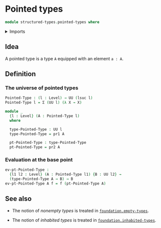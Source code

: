 # Pointed types

```agda
module structured-types.pointed-types where
```

<details><summary>Imports</summary>

```agda
open import foundation.dependent-pair-types
open import foundation.universe-levels
```

</details>

## Idea

A pointed type is a type `A` equipped with an element `a : A`.

## Definition

### The universe of pointed types

```agda
Pointed-Type : (l : Level) → UU (lsuc l)
Pointed-Type l = Σ (UU l) (λ X → X)

module _
  {l : Level} (A : Pointed-Type l)
  where

  type-Pointed-Type : UU l
  type-Pointed-Type = pr1 A

  pt-Pointed-Type : type-Pointed-Type
  pt-Pointed-Type = pr2 A
```

### Evaluation at the base point

```agda
ev-pt-Pointed-Type :
  {l1 l2 : Level} (A : Pointed-Type l1) {B : UU l2} →
  (type-Pointed-Type A → B) → B
ev-pt-Pointed-Type A f = f (pt-Pointed-Type A)
```

## See also

- The notion of _nonempty types_ is treated in
  [`foundation.empty-types`](foundation.empty-types.md).

- The notion of _inhabited types_ is treated in
  [`foundation.inhabited-types`](foundation.inhabited-types.md).
